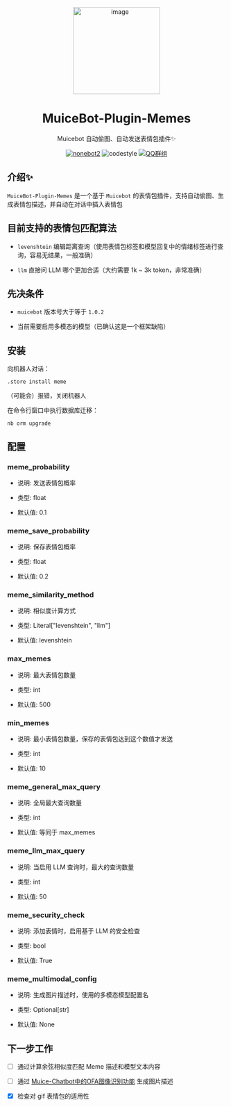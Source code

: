 <div align=center>
  <img width=200 src="https://bot.snowy.moe/logo.png"  alt="image"/>
  <h1 align="center">MuiceBot-Plugin-Memes</h1>
  <p align="center">Muicebot 自动偷图、自动发送表情包插件✨</p>
</div>
<div align=center>
  <a href="https://nonebot.dev/"><img src="https://img.shields.io/badge/nonebot-2-red" alt="nonebot2"></a>
  <img src="https://img.shields.io/badge/Code%20Style-Black-121110.svg" alt="codestyle">
  <a href='https://qm.qq.com/q/lhUBw6Gcdq'><img src="https://img.shields.io/badge/QQ群-MuiceHouse-blue" alt="QQ群组"></a>
</div>

## 介绍✨

`MuiceBot-Plugin-Memes` 是一个基于 `Muicebot` 的表情包插件，支持自动偷图、生成表情包描述，并自动在对话中插入表情包

## 目前支持的表情包匹配算法

- `levenshtein` 编辑距离查询（使用表情包标签和模型回复中的情绪标签进行查询，容易无结果，一般准确）

- `llm` 直接问 LLM 哪个更加合适（大约需要 1k ~ 3k token，非常准确）

## 先决条件

- `muicebot` 版本号大于等于 `1.0.2`

- 当前需要启用多模态的模型（已确认这是一个框架缺陷）

## 安装

向机器人对话：

```
.store install meme
```

（可能会）报错，关闭机器人

在命令行窗口中执行数据库迁移：

```shell
nb orm upgrade
```

## 配置

### meme_probability

- 说明: 发送表情包概率

- 类型: float

- 默认值: 0.1

### meme_save_probability

- 说明: 保存表情包概率

- 类型: float

- 默认值: 0.2

### meme_similarity_method

- 说明: 相似度计算方式

- 类型: Literal["levenshtein", "llm"]

- 默认值: levenshtein

### max_memes

- 说明: 最大表情包数量

- 类型: int

- 默认值: 500

### min_memes

- 说明: 最小表情包数量，保存的表情包达到这个数值才发送

- 类型: int

- 默认值: 10

### meme_general_max_query

- 说明: 全局最大查询数量

- 类型: int

- 默认值: 等同于 max_memes

### meme_llm_max_query

- 说明: 当启用 LLM 查询时，最大的查询数量

- 类型: int

- 默认值: 50

### meme_security_check

- 说明: 添加表情时，启用基于 LLM 的安全检查

- 类型: bool

- 默认值: True

### meme_multimodal_config

- 说明: 生成图片描述时，使用的多模态模型配置名

- 类型: Optional[str]

- 默认值: None

## 下一步工作

- [ ] 通过计算余弦相似度匹配 Meme 描述和模型文本内容

- [ ] 通过 [Muice-Chatbot中的OFA图像识别功能](https://github.com/Moemu/Muice-Chatbot/blob/main/docs/other_func.md#ofa-%E5%9B%BE%E5%83%8F%E8%AF%86%E5%88%AB%E8%AF%86%E5%88%AB--%E5%8F%91%E9%80%81%E8%A1%A8%E6%83%85%E5%8C%85) 生成图片描述

- [X] 检查对 gif 表情包的适用性
